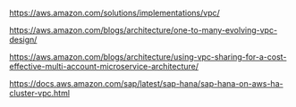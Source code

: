 https://aws.amazon.com/solutions/implementations/vpc/

https://aws.amazon.com/blogs/architecture/one-to-many-evolving-vpc-design/

https://aws.amazon.com/blogs/architecture/using-vpc-sharing-for-a-cost-effective-multi-account-microservice-architecture/

https://docs.aws.amazon.com/sap/latest/sap-hana/sap-hana-on-aws-ha-cluster-vpc.html
